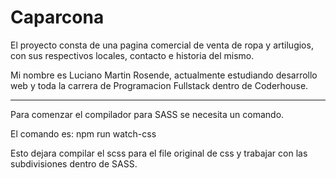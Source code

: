 # Caparcona
El proyecto consta de una pagina comercial de venta de ropa y artilugios, con sus respectivos locales, contacto e historia del mismo.

Mi nombre es Luciano Martin Rosende, actualmente estudiando desarrollo web y toda la carrera de Programacion Fullstack dentro de Coderhouse.

-------------------------------------------------------------------------------------------------------------------------------------------------------------------------

Para comenzar el compilador para SASS se necesita un comando.

El comando es: npm run watch-css

Esto dejara compilar el scss para el file original de css y trabajar con las subdivisiones dentro de SASS.

